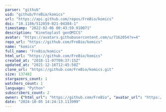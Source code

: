 ```yaml
---
parser: "github"
uid: "github/FreBio/komics"
url: "https://api.github.com/repos/FreBio/komics"
doi: "10.1186/S12859-021-04384-1"
timestamp: "2022-02-06 00:43:59.910071"
description: "Kinetoplast genOMICS"
avatar: "https://avatars.githubusercontent.com/u/7162054?v=4"
repo_url: "https://github.com/FreBio/komics"
name: "komics"
full_name: "FreBio/komics"
html_url: "https://github.com/FreBio/komics"
created_at: "2018-11-07T09:37:15Z"
updated_at: "2021-12-16T12:45:50Z"
clone_url: "https://github.com/FreBio/komics.git"
size: 137482
stargazers_count: 1
watchers_count: 1
language: "Python"
subscribers_count: 2
owner: {"html_url": "https://github.com/FreBio", "avatar_url": "https://avatars.githubusercontent.com/u/7162054?v=4", "login": "FreBio", "type": "User"}
date: "2024-10-05 14:24:13.113999"
---
```

